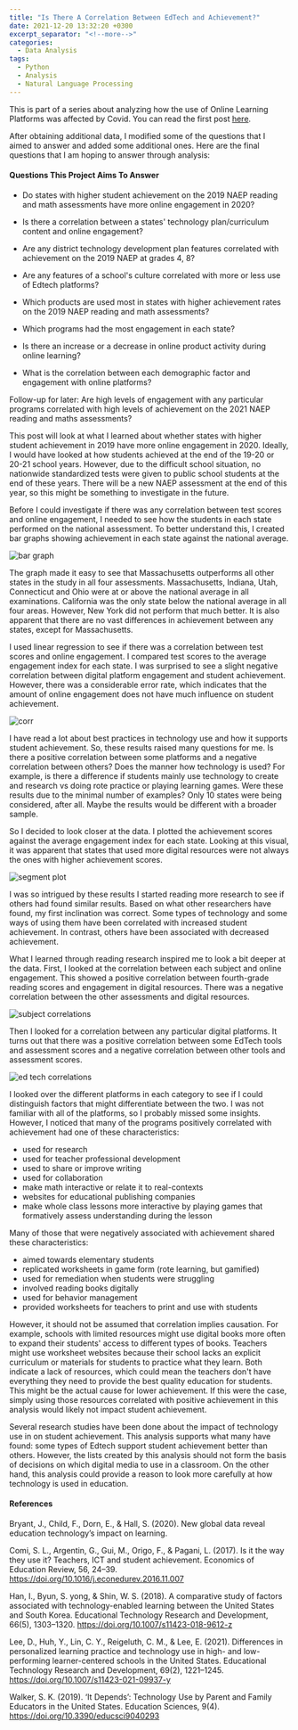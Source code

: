 ```yaml
---
title: "Is There A Correlation Between EdTech and Achievement?"
date: 2021-12-20 13:32:20 +0300
excerpt_separator: "<!--more-->"
categories:
  - Data Analysis
tags:
  - Python
  - Analysis
  - Natural Language Processing
---
```

This is part of a series about analyzing how the use of Online Learning Platforms was affected by Covid.
You can read the first post [here](https://mariannbea.github.io/covid-impact-on-education/).

After obtaining additional data, I modified some of the questions that I aimed to answer and added some additional ones. Here are the final questions that I am hoping to answer through analysis:

#### Questions This Project Aims To Answer

* Do states with higher student achievement on the 2019 NAEP reading and math assessments have more online engagement in 2020?

* Is there a correlation between a states' technology plan/curriculum content and online engagement?

* Are any district technology development plan features correlated with achievement on the 2019 NAEP at grades 4, 8?

* Are any features of a school's culture correlated with more or less use of Edtech platforms?

* Which products are used most in states with higher achievement rates on the 2019 NAEP reading and math assessments?

* Which programs had the most engagement in each state?

* Is there an increase or a decrease in online product activity during online learning?

* What is the correlation between each demographic factor and engagement with online platforms?

Follow-up for later:  Are high levels of engagement with any particular programs correlated with high levels of achievement on the 2021 NAEP reading and maths assessments? 

This post will look at what I learned about whether states with higher student achievement in 2019 have more online engagement in 2020. Ideally, I would have looked at how students achieved at the end of the 19-20 or 20-21 school years. However, due to the difficult school situation, no nationwide standardized tests were given to public school students at the end of these years. There will be a new NAEP assessment at the end of this year, so this might be something to investigate in the future.

Before I could investigate if there was any correlation between test scores and online engagement, I needed to see how the students in each state performed on the national assessment. To better understand this, I created bar graphs showing achievement in each state against the national average.

![bar graph](https://user-images.githubusercontent.com/83561268/160241745-624cb91e-5ef4-4971-874a-c8cfc0711eeb.PNG")

The graph made it easy to see that Massachusetts outperforms all other states in the study in all four assessments. Massachusetts, Indiana, Utah, Connecticut and Ohio were at or above the national average in all examinations. California was the only state below the national average in all four areas. However, New York did not perform that much better. It is also apparent that there are no vast differences in achievement between any states, except for Massachusetts.

I used linear regression to see if there was a correlation between test scores and online engagement. I compared test scores to the average engagement index for each state. I was surprised to see a slight negative correlation between digital platform engagement and student achievement. However, there was a considerable error rate, which indicates that the amount of online engagement does not have much influence on student achievement.

![corr](https://user-images.githubusercontent.com/83561268/160242130-6fcec481-09ed-479f-94f7-f91045e5c434.PNG)

I have read a lot about best practices in technology use and how it supports student achievement. So, these results raised many questions for me. Is there a positive correlation between some platforms and a negative correlation between others? Does the manner how technology is used? For example, is there a difference if students mainly use technology to create and research vs doing rote practice or playing learning games. Were these results due to the minimal number of examples? Only 10 states were being considered, after all. Maybe the results would be different with a broader sample. 

So I decided to look closer at the data. I plotted the achievement scores against the average engagement index for each state. Looking at this visual, it was apparent that states that used more digital resources were not always the ones with higher achievement scores.

![segment plot](https://user-images.githubusercontent.com/83561268/160243031-9139a399-3012-49d6-8b6b-51837b4ae1f3.PNG)

I was so intrigued by these results I started reading more research to see if others had found similar results. Based on what other researchers have found, my first inclination was correct. Some types of technology and some ways of using them have been correlated with increased student achievement. In contrast, others have been associated with decreased achievement.

What I learned through reading research inspired me to look a bit deeper at the data. First, I looked at the correlation between each subject and online engagement. This showed a positive correlation between fourth-grade reading scores and engagement in digital resources. There was a negative correlation between the other assessments and digital resources. 

![subject correlations](https://user-images.githubusercontent.com/83561268/160243007-21817321-75a9-49fb-9e15-329329fc1f60.PNG)

Then I looked for a correlation between any particular digital platforms. It turns out that there was a positive correlation between some EdTech tools and assessment scores and a negative correlation between other tools and assessment scores. 

![ed tech correlations](https://user-images.githubusercontent.com/83561268/160279277-4b2a0483-d78d-46a5-aab8-d608d455e0f0.PNG)

I looked over the different platforms in each category to see if I could distinguish factors that might differentiate between the two. I was not familiar with all of the platforms, so I probably missed some insights. However, I noticed that many of the programs positively correlated with achievement had one of these characteristics:

* used for research
* used for teacher professional development
* used to share or improve writing
* used for collaboration
* make math interactive or relate it to real-contexts
* websites for educational publishing companies
* make whole class lessons more interactive by playing games that formatively assess understanding during the lesson

Many of those that were negatively associated with achievement shared these characteristics:

* aimed towards elementary students
* replicated worksheets in game form (rote learning, but gamified)
* used for remediation when students were struggling
* involved reading books digitally
* used for behavior management
* provided worksheets for teachers to print and use with students

However, it should not be assumed that correlation implies causation. For example, schools with limited resources might use digital books more often to expand their students' access to different types of books. Teachers might use worksheet websites because their school lacks an explicit curriculum or materials for students to practice what they learn. Both indicate a lack of resources, which could mean the teachers don't have everything they need to provide the best quality education for students. This might be the actual cause for lower achievement. If this were the case, simply using those resources correlated with positive achievement in this analysis would likely not impact student achievement.

Several research studies have been done about the impact of technology use in on student achievement. This analysis supports what many have found: some types of Edtech support student achievement better than others. However, the lists created by this analysis should not form the basis of decisions on which digital media to use in a classroom. On the other hand, this analysis could provide a reason to look more carefully at how technology is used in education.

#### References

Bryant, J., Child, F., Dorn, E., & Hall, S. (2020). New global data reveal education technology’s impact on learning.


Comi, S. L., Argentin, G., Gui, M., Origo, F., & Pagani, L. (2017). Is it the way they use it? Teachers, ICT and student achievement. Economics of Education Review, 56, 24–39. https://doi.org/10.1016/j.econedurev.2016.11.007


Han, I., Byun, S. yong, & Shin, W. S. (2018). A comparative study of factors associated with technology-enabled learning between the United States and South Korea. Educational Technology Research and Development, 66(5), 1303–1320. https://doi.org/10.1007/s11423-018-9612-z


Lee, D., Huh, Y., Lin, C. Y., Reigeluth, C. M., & Lee, E. (2021). Differences in personalized learning practice and technology use in high- and low-performing learner-centered schools in the United States. Educational Technology Research and Development, 69(2), 1221–1245. https://doi.org/10.1007/s11423-021-09937-y


Walker, S. K. (2019). ‘It Depends’: Technology Use by Parent and Family Educators in the United States. Education Sciences, 9(4). https://doi.org/10.3390/educsci9040293
 


